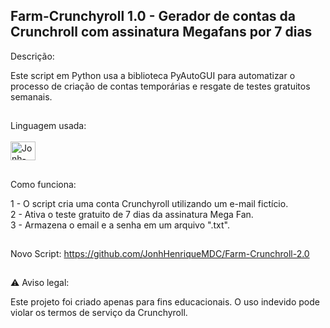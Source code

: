 ## Farm-Crunchyroll 1.0 - Gerador de contas da Crunchroll com assinatura Megafans por 7 dias

Descrição:

Este script em Python usa a biblioteca PyAutoGUI para automatizar o processo de criação de contas temporárias e resgate de testes gratuitos semanais.

##

Linguagem usada: 
<br>
<br>
<img align="center" alt="Jonh-Python" height="30" width="40" src="https://cdn.jsdelivr.net/gh/devicons/devicon@latest/icons/python/python-original.svg">
##

Como funciona: 

1 - O script cria uma conta Crunchyroll utilizando um e-mail fictício.<br>
2 - Ativa o teste gratuito de 7 dias da assinatura Mega Fan.<br>
3 - Armazena o email e a senha em um arquivo ".txt". <br>

##

Novo Script: https://github.com/JonhHenriqueMDC/Farm-Crunchroll-2.0

##

⚠️ Aviso legal:

Este projeto foi criado apenas para fins educacionais. O uso indevido pode violar os termos de serviço da Crunchyroll.

